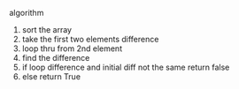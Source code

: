 algorithm
1. sort the array
2. take the first two elements difference
3. loop thru from 2nd element
4. find the difference
5. if loop difference and initial diff not the same return false
6. else return True
​
​